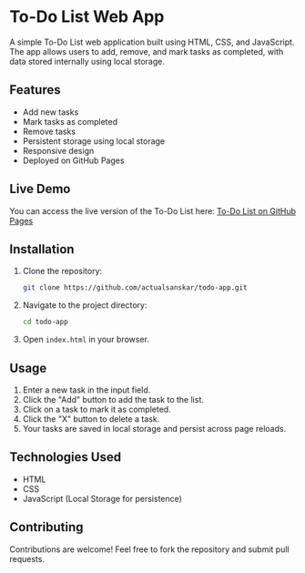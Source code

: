 # To-Do List Web App

A simple To-Do List web application built using HTML, CSS, and JavaScript. The app allows users to add, remove, and mark tasks as completed, with data stored internally using local storage.

## Features

- Add new tasks
- Mark tasks as completed
- Remove tasks
- Persistent storage using local storage
- Responsive design
- Deployed on GitHub Pages

## Live Demo

You can access the live version of the To-Do List here:
[To-Do List on GitHub Pages](https://actualsanskar.github.io/todo-app/)

## Installation

1. Clone the repository:
   ```sh
   git clone https://github.com/actualsanskar/todo-app.git
   ```
2. Navigate to the project directory:
   ```sh
   cd todo-app
   ```
3. Open `index.html` in your browser.

## Usage

1. Enter a new task in the input field.
2. Click the "Add" button to add the task to the list.
3. Click on a task to mark it as completed.
4. Click the "X" button to delete a task.
5. Your tasks are saved in local storage and persist across page reloads.


## Technologies Used

- HTML
- CSS
- JavaScript (Local Storage for persistence)

## Contributing

Contributions are welcome! Feel free to fork the repository and submit pull requests.

